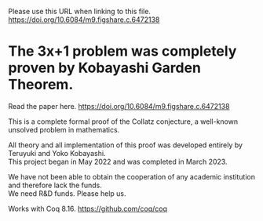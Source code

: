 Please use this URL when linking to this file.
https://doi.org/10.6084/m9.figshare.c.6472138

# The 3x+1 problem was completely proven by Kobayashi Garden Theorem.

Read the paper here.
https://doi.org/10.6084/m9.figshare.c.6472138

This is a complete formal proof of the Collatz conjecture, a well-known unsolved problem in mathematics.

  All theory and all implementation of this proof was developed entirely by Teruyuki and Yoko Kobayashi.  
  This project began in May 2022 and was completed in March 2023.

  We have not been able to obtain the cooperation of any academic institution and therefore lack the funds.  
  We need R&D funds.
  Please help us.

Works with Coq 8.16. https://github.com/coq/coq


